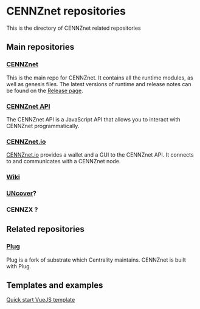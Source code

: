 # CENNZnet repositories

This is the directory of CENNZnet related repositories

## Main repositories

### [CENNZnet](https://github.com/cennznet/cennznet)

This is the main repo for CENNZnet. It contains all the runtime modules, as well as genesis files.
The latest versions of runtime and release notes can be found on the [Release page](https://github.com/cennznet/cennznet/releases).

### [CENNZnet API](https://github.com/cennznet/api.js)

The CENNZnet API is a JavaScript API that allows you to interact with CENNZnet programmatically.


### [CENNZnet.io](https://github.com/cennznet/ui)

[CENNZnet.io](https://cennznet.io/#/) provides a wallet and a GUI to the CENNZnet API. It connects to and communicates with a CENNZnet node.


### [Wiki](https://github.com/cennznet/wiki)



### [UNcover](https://github.com/cennznet/explorer)?



### CENNZX ?


## Related repositories

### [Plug](https://github.com/plugblockchain/plug-blockchain)

Plug is a fork of substrate which Centrality maintains. CENNZnet is built with Plug. 


## Templates and examples
[Quick start VueJS template](https://github.com/cennznet/cennznet-vue-template)





